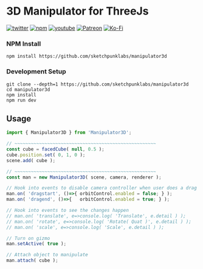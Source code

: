 # 3D Manipulator for ThreeJs
[![twitter](https://img.shields.io/badge/Twitter-profile-blue?style=flat-square&logo=twitter)](https://twitter.com/SketchpunkLabs)
[![npm](https://img.shields.io/badge/Github-donate-blue?style=flat-square&logo=github)](https://github.com/sponsors/sketchpunklabs)
[![youtube](https://img.shields.io/badge/Youtube-subscribe-red?style=flat-square&logo=youtube)](https://youtube.com/c/sketchpunklabs)
[![Patreon](https://img.shields.io/badge/Patreon-donate-red?style=flat-square&logo=youtube)](https://www.patreon.com/sketchpunk)
[![Ko-Fi](https://img.shields.io/badge/Ko_Fi-donate-orange?style=flat-square&logo=youtube)](https://ko-fi.com/sketchpunk)

### NPM Install ###
```
npm install https://github.com/sketchpunklabs/manipulator3d
```

### Development Setup ###
```
git clone --depth=1 https://github.com/sketchpunklabs/manipulator3d
cd manipulator3d
npm install
npm run dev
```

## Usage ###
```javascript
import { Manipulator3D } from 'Manipulator3D';

// ~~~~~~~~~~~~~~~~~~~~~~~~~~~~~~~~~~~~~~~~~~~~~~~~~~~~
const cube = facedCube( null, 0.5 );
cube.position.set( 0, 1, 0 );
scene.add( cube );

// ~~~~~~~~~~~~~~~~~~~~~~~~~~~~~~~~~~~~~~~~~~~~~~~~~~~~
const man = new Manipulator3D( scene, camera, renderer );

// Hook into events to disable camera controller when user does a drag action
man.on( 'dragstart', ()=>{ orbitControl.enabled = false; } );
man.on( 'dragend', ()=>{   orbitControl.enabled = true; } );

// Hook into events to see the changes happen
// man.on( 'translate', e=>console.log( 'Translate', e.detail ) );
// man.on( 'rotate', e=>console.log( 'Rotate( Quat )', e.detail ) );
// man.on( 'scale', e=>console.log( 'Scale', e.detail ) );

// Turn on gizmo
man.setActive( true );

// Attach object to manipulate
man.attach( cube );
```